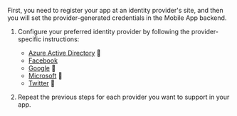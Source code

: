 
First, you need to register your app at an identity provider's site, and then you will set the provider-generated credentials in the Mobile App backend.

1. Configure your preferred identity provider by following the provider-specific instructions: 
	
	+ [Azure Active Directory](/documentation/articles/app-service-mobile-how-to-configure-active-directory-authentication/)

	+ [Facebook](/documentation/articles/app-service-mobile-how-to-configure-facebook-authentication/)
	+ [Google](/documentation/articles/app-service-mobile-how-to-configure-google-authentication/)

	+ [Microsoft](/documentation/articles/app-service-mobile-how-to-configure-microsoft-authentication/)

	+ [Twitter](/documentation/articles/app-service-mobile-how-to-configure-twitter-authentication/)


2. Repeat the previous steps for each provider you want to support in your app.


<!-- URLs. -->
[Azure portal]: https://portal.azure.cn/
